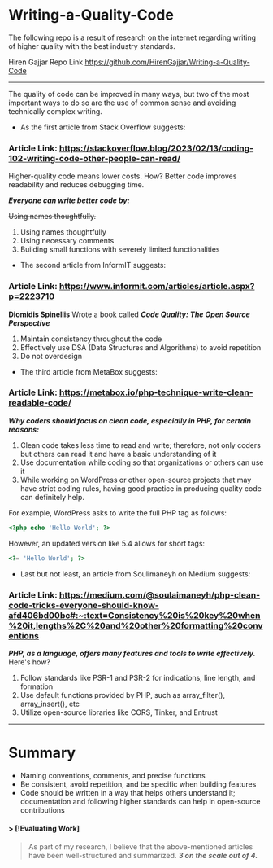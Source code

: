 # Writing-a-Quality-Code
The following repo is a result of research on the internet regarding writing of higher quality with the best industry standards.

Hiren Gajjar
Repo Link https://github.com/HirenGajjar/Writing-a-Quality-Code
***


The quality of code can be improved in many ways, but two of the most important ways to do so are the use of common sense and avoiding technically complex writing.

- As the first article from Stack Overflow suggests:
### Article Link: https://stackoverflow.blog/2023/02/13/coding-102-writing-code-other-people-can-read/

Higher-quality code means lower costs. How? Better code improves readability and reduces debugging time.

***Everyone can write better code by:***

~~Using names thoughtfully.~~
1. Using names thoughtfully
2. Using necessary comments
3. Building small functions with severely limited functionalities

- The second article from InformIT suggests:
### Article Link: https://www.informit.com/articles/article.aspx?p=2223710

**Diomidis Spinellis** Wrote a book called ***Code Quality: The Open Source Perspective***

1. Maintain consistency throughout the code
2. Effectively use DSA (Data Structures and Algorithms) to avoid repetition
3. Do not overdesign

- The third article from MetaBox suggests:
### Article Link: https://metabox.io/php-technique-write-clean-readable-code/

***Why coders should focus on clean code, especially in PHP, for certain reasons:***

1. Clean code takes less time to read and write; therefore, not only coders but others can read it and have a basic understanding of it
2. Use documentation while coding so that organizations or others can use it
3. While working on WordPress or other open-source projects that may have strict coding rules, having good practice in producing quality code can definitely help.

For example, WordPress asks to write the full PHP tag as follows:

```PHP
<?php echo 'Hello World'; ?>
```
However, an updated version like 5.4 allows for short tags:

```PHP
<?= 'Hello World'; ?>
```

- Last but not least, an article from Soulimaneyh on Medium suggests:
### Article Link: https://medium.com/@soulaimaneyh/php-clean-code-tricks-everyone-should-know-afd406bd00bc#:~:text=Consistency%20is%20key%20when%20it,lengths%2C%20and%20other%20formatting%20conventions

***PHP, as a language, offers many features and tools to write effectively.***
Here's how?

1. Follow standards like PSR-1 and PSR-2 for indications, line length, and formation
2. Use default functions provided by PHP, such as array_filter(), array_insert(), etc
3. Utilize open-source libraries like CORS, Tinker, and Entrust

---

# Summary
- Naming conventions, comments, and precise functions
- Be consistent, avoid repetition, and be specific when building features
- Code should be written in a way that helps others understand it; documentation and following higher standards can help in open-source contributions

#### > [!Evaluating Work]
> As part of my research, I believe that the above-mentioned articles have been well-structured and summarized.
***3 on the scale out of 4.***



